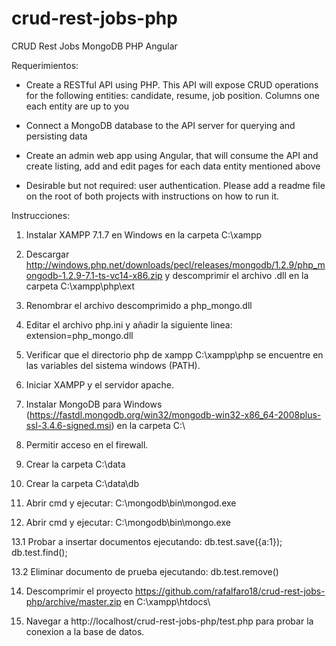 # crud-rest-jobs-php
CRUD Rest Jobs MongoDB PHP Angular

Requerimientos:

+ Create a RESTful API using PHP. This API will expose CRUD operations for the following entities: candidate, resume, job position. Columns one each entity are up to you

+ Connect a MongoDB database to the API server for querying and persisting data

+ Create an admin web app using Angular, that will consume the API and create listing, add and edit pages for each data entity mentioned above

+ Desirable but not required: user authentication. Please add a readme file on the root of both projects with instructions on how to run it.


Instrucciones:

1. Instalar XAMPP 7.1.7 en Windows en la carpeta C:\xampp

2. Descargar http://windows.php.net/downloads/pecl/releases/mongodb/1.2.9/php_mongodb-1.2.9-7.1-ts-vc14-x86.zip y descomprimir el archivo .dll en la carpeta C:\xampp\php\ext

3. Renombrar el archivo descomprimido a php_mongo.dll

4. Editar el archivo php.ini y añadir la siguiente linea: extension=php_mongo.dll

5. Verificar que el directorio php de xampp C:\xampp\php se encuentre en las variables del sistema windows (PATH).

6. Iniciar XAMPP y el servidor apache.

7. Instalar MongoDB para Windows (https://fastdl.mongodb.org/win32/mongodb-win32-x86_64-2008plus-ssl-3.4.6-signed.msi) en la carpeta C:\

9. Permitir acceso en el firewall.

10. Crear la carpeta C:\data

11. Crear la carpeta C:\data\db

12. Abrir cmd y ejecutar: C:\mongodb\bin\mongod.exe

13. Abrir cmd y ejecutar: C:\mongodb\bin\mongo.exe

  13.1 Probar a insertar documentos ejecutando: db.test.save({a:1}); db.test.find();

  13.2 Eliminar documento de prueba ejecutando: db.test.remove()


14. Descomprimir el proyecto https://github.com/rafalfaro18/crud-rest-jobs-php/archive/master.zip en C:\xampp\htdocs\

15. Navegar a http://localhost/crud-rest-jobs-php/test.php para probar la conexion a la base de datos.




